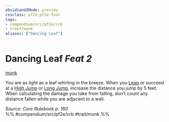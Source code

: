 ```yaml
---
obsidianUIMode: preview
cssclass: pf2e,pf2e-feat
tags:
- compendium/src/pf2e/crb
- trait/monk
aliases: ["Dancing Leaf"]
---
```

# Dancing Leaf  *Feat 2*  
[monk](/rules/traits/monk.md)  


You are as light as a leaf whirling in the breeze. When you [Leap](/rules/actions/leap.md) or succeed at a [High Jump](/rules/actions/high-jump.md) or [Long Jump](/rules/actions/long-jump.md), increase the distance you jump by 5 feet. When calculating the damage you take from falling, don't count any distance fallen while you are adjacent to a wall.

*Source: Core Rulebook p. 160*  
%% #compendium/src/pf2e/crb #trait/monk %%
